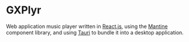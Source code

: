 # GXPlyr
Web application music player written in [React.js](https://reactjs.org), using the [Mantine](https://mantine.dev) component library, and using [Tauri](https://tauri.studio) to bundle it into a desktop application.
